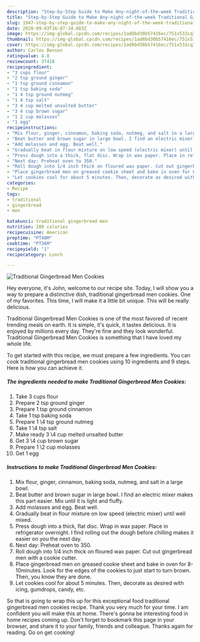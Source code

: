 ```yaml
---
description: "Step-by-Step Guide to Make Any-night-of-the-week Traditional Gingerbread Men Cookies"
title: "Step-by-Step Guide to Make Any-night-of-the-week Traditional Gingerbread Men Cookies"
slug: 1947-step-by-step-guide-to-make-any-night-of-the-week-traditional-gingerbread-men-cookies
date: 2020-09-03T16:07:34.683Z
image: https://img-global.cpcdn.com/recipes/1ad8bd30b57416ec/751x532cq70/traditional-gingerbread-men-cookies-recipe-main-photo.jpg
thumbnail: https://img-global.cpcdn.com/recipes/1ad8bd30b57416ec/751x532cq70/traditional-gingerbread-men-cookies-recipe-main-photo.jpg
cover: https://img-global.cpcdn.com/recipes/1ad8bd30b57416ec/751x532cq70/traditional-gingerbread-men-cookies-recipe-main-photo.jpg
author: Carlos Benson
ratingvalue: 4.8
reviewcount: 37418
recipeingredient:
- "3 cups flour"
- "2 tsp ground ginger"
- "1 tsp ground cinnamon"
- "1 tsp baking soda"
- "1 4 tsp ground nutmeg"
- "1 4 tsp salt"
- "3 4 cup melted unsalted butter"
- "3 4 cup brown sugar"
- "1 2 cup molasses"
- "1 egg"
recipeinstructions:
- "Mix flour, ginger, cinnamon, baking soda, nutmeg, and salt in a large bowl."
- "Beat butter and brown sugar in large bowl. I find an electric mixer makes this part easier. Mix until it is light and fluffy."
- "Add molasses and egg. Beat well."
- "Gradually beat in flour mixture on low speed (electric mixer) until well mixed."
- "Press dough into a thick, flat disc. Wrap in wax paper. Place in refrigerator overnight. I find rolling out the dough before chilling makes it easier on you the next day."
- "Next day: Preheat oven to 350."
- "Roll dough into 1/4 inch thick on floured wax paper. Cut out gingerbread men with a cookie cutter."
- "Place gingerbread men on greased cookie sheet and bake in oven for 8-10minutes. Look for the edges of the cookies to just start to turn brown. Then, you know they are done."
- "Let cookies cool for about 5 minutes. Then, decorate as desired with icing, gumdrops, candy, etc."
categories:
- Recipe
tags:
- traditional
- gingerbread
- men

katakunci: traditional gingerbread men 
nutrition: 209 calories
recipecuisine: American
preptime: "PT40M"
cooktime: "PT36M"
recipeyield: "1"
recipecategory: Lunch

---
```



![Traditional Gingerbread Men Cookies](https://img-global.cpcdn.com/recipes/1ad8bd30b57416ec/751x532cq70/traditional-gingerbread-men-cookies-recipe-main-photo.jpg)

Hey everyone, it's John, welcome to our recipe site. Today, I will show you a way to prepare a distinctive dish, traditional gingerbread men cookies. One of my favorites. This time, I will make it a little bit unique. This will be really delicious.

Traditional Gingerbread Men Cookies is one of the most favored of recent trending meals on earth. It is simple, it's quick, it tastes delicious. It is enjoyed by millions every day. They're fine and they look wonderful. Traditional Gingerbread Men Cookies is something that I have loved my whole life.




To get started with this recipe, we must prepare a few ingredients. You can cook traditional gingerbread men cookies using 10 ingredients and 9 steps. Here is how you can achieve it.

<!--inarticleads1-->

##### The ingredients needed to make Traditional Gingerbread Men Cookies:

1. Take 3 cups flour
1. Prepare 2 tsp ground ginger
1. Prepare 1 tsp ground cinnamon
1. Take 1 tsp baking soda
1. Prepare 1 \4 tsp ground nutmeg
1. Take 1 \4 tsp salt
1. Make ready 3 \4 cup melted unsalted butter
1. Get 3 \4 cup brown sugar
1. Prepare 1 \2 cup molasses
1. Get 1 egg




<!--inarticleads2-->

##### Instructions to make Traditional Gingerbread Men Cookies:

1. Mix flour, ginger, cinnamon, baking soda, nutmeg, and salt in a large bowl.
1. Beat butter and brown sugar in large bowl. I find an electric mixer makes this part easier. Mix until it is light and fluffy.
1. Add molasses and egg. Beat well.
1. Gradually beat in flour mixture on low speed (electric mixer) until well mixed.
1. Press dough into a thick, flat disc. Wrap in wax paper. Place in refrigerator overnight. I find rolling out the dough before chilling makes it easier on you the next day.
1. Next day: Preheat oven to 350.
1. Roll dough into 1/4 inch thick on floured wax paper. Cut out gingerbread men with a cookie cutter.
1. Place gingerbread men on greased cookie sheet and bake in oven for 8-10minutes. Look for the edges of the cookies to just start to turn brown. Then, you know they are done.
1. Let cookies cool for about 5 minutes. Then, decorate as desired with icing, gumdrops, candy, etc.




So that is going to wrap this up for this exceptional food traditional gingerbread men cookies recipe. Thank you very much for your time. I am confident you will make this at home. There's gonna be interesting food in home recipes coming up. Don't forget to bookmark this page in your browser, and share it to your family, friends and colleague. Thanks again for reading. Go on get cooking!
